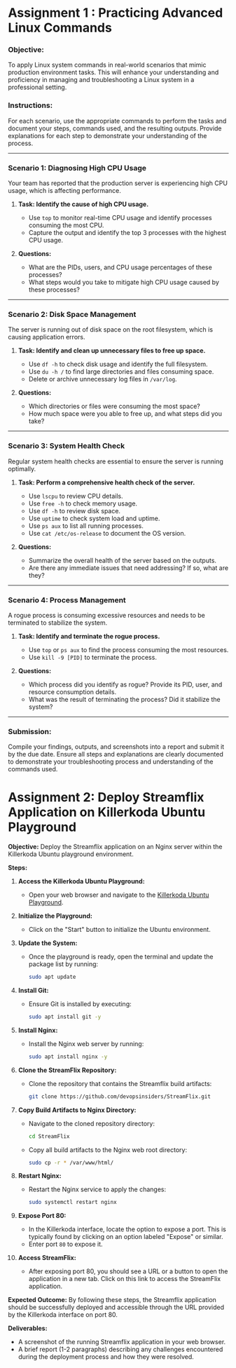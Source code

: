 # Assignment 1 : Practicing Advanced Linux Commands

### Objective:
To apply Linux system commands in real-world scenarios that mimic production environment tasks. This will enhance your understanding and proficiency in managing and troubleshooting a Linux system in a professional setting.

### Instructions:
For each scenario, use the appropriate commands to perform the tasks and document your steps, commands used, and the resulting outputs. Provide explanations for each step to demonstrate your understanding of the process.

---

### Scenario 1: Diagnosing High CPU Usage

Your team has reported that the production server is experiencing high CPU usage, which is affecting performance. 

1. **Task: Identify the cause of high CPU usage.**
   - Use `top` to monitor real-time CPU usage and identify processes consuming the most CPU.
   - Capture the output and identify the top 3 processes with the highest CPU usage.

2. **Questions:**
   - What are the PIDs, users, and CPU usage percentages of these processes?
   - What steps would you take to mitigate high CPU usage caused by these processes?

---

### Scenario 2: Disk Space Management

The server is running out of disk space on the root filesystem, which is causing application errors.

1. **Task: Identify and clean up unnecessary files to free up space.**
   - Use `df -h` to check disk usage and identify the full filesystem.
   - Use `du -h /` to find large directories and files consuming space.
   - Delete or archive unnecessary log files in `/var/log`.

2. **Questions:**
   - Which directories or files were consuming the most space?
   - How much space were you able to free up, and what steps did you take?

---

### Scenario 3: System Health Check

Regular system health checks are essential to ensure the server is running optimally.

1. **Task: Perform a comprehensive health check of the server.**
   - Use `lscpu` to review CPU details.
   - Use `free -h` to check memory usage.
   - Use `df -h` to review disk space.
   - Use `uptime` to check system load and uptime.
   - Use `ps aux` to list all running processes.
   - Use `cat /etc/os-release` to document the OS version.

2. **Questions:**
   - Summarize the overall health of the server based on the outputs.
   - Are there any immediate issues that need addressing? If so, what are they?

---

### Scenario 4: Process Management

A rogue process is consuming excessive resources and needs to be terminated to stabilize the system.

1. **Task: Identify and terminate the rogue process.**
   - Use `top` or `ps aux` to find the process consuming the most resources.
   - Use `kill -9 [PID]` to terminate the process.

2. **Questions:**
   - Which process did you identify as rogue? Provide its PID, user, and resource consumption details.
   - What was the result of terminating the process? Did it stabilize the system?

---

### Submission:
Compile your findings, outputs, and screenshots into a report and submit it by the due date. Ensure all steps and explanations are clearly documented to demonstrate your troubleshooting process and understanding of the commands used.


# Assignment 2: Deploy Streamflix Application on Killerkoda Ubuntu Playground

**Objective:**
Deploy the Streamflix application on an Nginx server within the Killerkoda Ubuntu playground environment.

**Steps:**

1. **Access the Killerkoda Ubuntu Playground:**
   - Open your web browser and navigate to the [Killerkoda Ubuntu Playground](https://killercoda.com/playgrounds/scenario/ubuntu).

2. **Initialize the Playground:**
   - Click on the "Start" button to initialize the Ubuntu environment.

3. **Update the System:**
   - Once the playground is ready, open the terminal and update the package list by running:
     ```sh
     sudo apt update
     ```

4. **Install Git:**
   - Ensure Git is installed by executing:
     ```sh
     sudo apt install git -y
     ```

5. **Install Nginx:**
   - Install the Nginx web server by running:
     ```sh
     sudo apt install nginx -y
     ```

6. **Clone the StreamFlix Repository:**
   - Clone the repository that contains the Streamflix build artifacts:
     ```sh
     git clone https://github.com/devopsinsiders/StreamFlix.git
     ```

7. **Copy Build Artifacts to Nginx Directory:**
   - Navigate to the cloned repository directory:
     ```sh
     cd StreamFlix
     ```
   - Copy all build artifacts to the Nginx web root directory:
     ```sh
     sudo cp -r * /var/www/html/
     ```

8. **Restart Nginx:**
   - Restart the Nginx service to apply the changes:
     ```sh
     sudo systemctl restart nginx
     ```

9. **Expose Port 80:**
    - In the Killerkoda interface, locate the option to expose a port. This is typically found by clicking on an option labeled "Expose" or similar. 
    - Enter port `80` to expose it.

10. **Access StreamFlix:**
    - After exposing port 80, you should see a URL or a button to open the application in a new tab. Click on this link to access the StreamFlix application.

**Expected Outcome:**
By following these steps, the Streamflix application should be successfully deployed and accessible through the URL provided by the Killerkoda interface on port 80.

**Deliverables:**
- A screenshot of the running Streamflix application in your web browser.
- A brief report (1-2 paragraphs) describing any challenges encountered during the deployment process and how they were resolved.